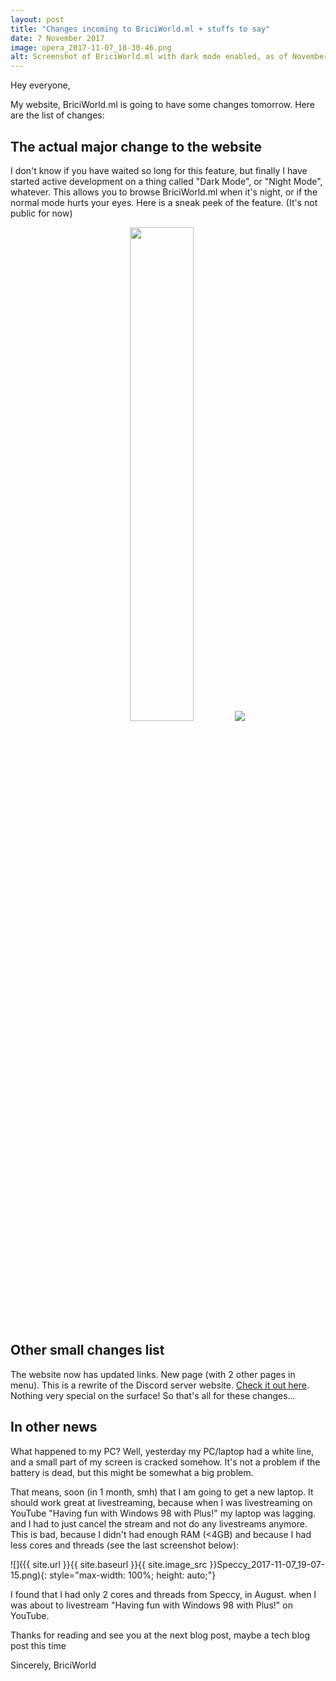 ```yaml
---
layout: post
title: "Changes incoming to BriciWorld.ml + stuffs to say"
date: 7 November 2017
image: opera_2017-11-07_18-30-46.png
alt: Screenshot of BriciWorld.ml with dark mode enabled, as of November 2017.
---
```

Hey everyone,

My website, BriciWorld.ml is going to have some changes tomorrow. Here are the list of changes:

## The actual major change to the website

I don't know if you have waited so long for this feature, but finally I have started active development on a thing called "Dark Mode", or "Night Mode", whatever. This allows you to browse BriciWorld.ml when it's night, or if the normal mode hurts your eyes. Here is a sneak peek of the feature. (It's not public for now)
<div style="text-align: center;">
<img class="is-hidden-mobile" width="45%" height="auto" src="{{ site.url }}{{ site.baseurl }}{{ site.image_src }}opera_2017-11-07_18-30-46.png">
<img class="is-hidden-widescreen" src="{{ site.url }}{{ site.baseurl }}{{ site.image_src }}opera_2017-11-07_18-30-46.png">
</div>

## Other small changes list

The website now has updated links.
New page (with 2 other pages in menu). This is a rewrite of the Discord server website. [Check it out here][1].
Nothing very special on the surface!
So that's all for these changes...

## In other news

What happened to my PC?
Well, yesterday my PC/laptop had a white line, and a small part of my screen is cracked somehow. 
It's not a problem if the battery is dead, but this might be somewhat a big problem. 

That means, soon (in 1 month, smh) that I am going to get a new laptop. It should work great at livestreaming, because when I was livestreaming on YouTube "Having fun with Windows 98 with Plus!" my laptop was lagging. and I had to just cancel the stream and not do any livestreams anymore. This is bad, because I didn't had enough RAM (<4GB) and because I had less cores and threads (see the last screenshot below):

![]({{ site.url }}{{ site.baseurl }}{{ site.image_src }}Speccy_2017-11-07_19-07-15.png){: style="max-width: 100%; height: auto;"}

I found that I had only 2 cores and threads from Speccy, in August. when I was about to livestream "Having fun with Windows 98 with Plus!" on YouTube.

Thanks for reading and see you at the next blog post, maybe a tech blog post this time

Sincerely,
BriciWorld

[1]: http://discord.briciworld.ml/